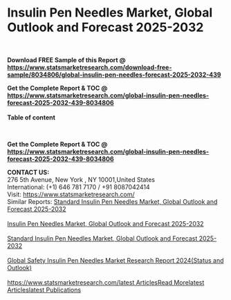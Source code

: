 <h1>Insulin Pen Needles Market, Global Outlook and Forecast 2025-2032</h1><br/><p><strong>Download FREE Sample of this Report @ <a href="https://www.statsmarketresearch.com/download-free-sample/8034806/global-insulin-pen-needles-forecast-2025-2032-439">https://www.statsmarketresearch.com/download-free-sample/8034806/global-insulin-pen-needles-forecast-2025-2032-439</a></strong></p><div><b>Get the Complete Report & TOC @ <a href="https://www.statsmarketresearch.com/global-insulin-pen-needles-forecast-2025-2032-439-8034806">https://www.statsmarketresearch.com/global-insulin-pen-needles-forecast-2025-2032-439-8034806</a></b></div><br><b>Table of content</b><p><br><div><b>Get the Complete Report & TOC @ <a href="https://www.statsmarketresearch.com/global-insulin-pen-needles-forecast-2025-2032-439-8034806">https://www.statsmarketresearch.com/global-insulin-pen-needles-forecast-2025-2032-439-8034806</a></b></div></p> <b>CONTACT US:</b><br>276 5th Avenue, New York , NY 10001,United States<br>International: (+1) 646 781 7170 / +91 8087042414<br>Visit: <a href="https://www.statsmarketresearch.com/">https://www.statsmarketresearch.com/</a><br>Similar Reports: <a href="https://www.statsmarketresearch.com/global-insulin-pen-needles-forecast-2025-2032-439-8034806">Standard Insulin Pen Needles Market, Global Outlook and Forecast 2025-2032</a><br/><br/><a href="https://www.statsmarketresearch.com/global-insulin-pen-needles-forecast-2025-2032-439-8034806">Insulin Pen Needles Market, Global Outlook and Forecast 2025-2032</a><br/><br/><a href="https://www.statsmarketresearch.com/global-insulin-pen-needles-forecast-2025-2032-439-8034806">Standard Insulin Pen Needles Market, Global Outlook and Forecast 2025-2032</a><br/><br/><a href="https://www.statsmarketresearch.com/global-insulin-pen-needles-forecast-2025-2032-439-8034806">Global Safety Insulin Pen Needles Market Research Report 2024(Status and Outlook)</a><br/><br/><a href="https://gyeongbokgung.com">https://www.statsmarketresearch.com/</a><a href="https://hallyeomaritime.com">latest Articles</a><a href="https://jingwansa.com">Read More</a><a href=https://nguoiviet.jp/">latest Articles</a><a href="https://www.intelmarketresearch.com/">latest Publications</a>